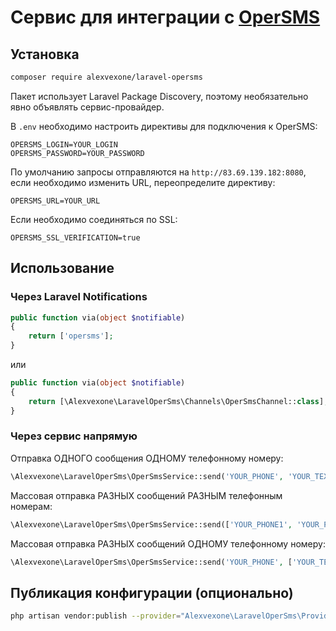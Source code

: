 # Сервис для интеграции с [OperSMS](https://opersms.uz/ru)

## Установка

```bash
composer require alexvexone/laravel-opersms
```

Пакет использует Laravel Package Discovery, поэтому необязательно явно объявлять сервис-провайдер. 

В `.env` необходимо настроить директивы для подключения к OperSMS:

`OPERSMS_LOGIN=YOUR_LOGIN`\
`OPERSMS_PASSWORD=YOUR_PASSWORD`

По умолчанию запросы отправляются на `http://83.69.139.182:8080`, если необходимо изменить URL, переопределите директиву:

`OPERSMS_URL=YOUR_URL`

Если необходимо соединяться по SSL:

`OPERSMS_SSL_VERIFICATION=true`

## Использование

### Через Laravel Notifications

```php
public function via(object $notifiable)
{
    return ['opersms'];
}
```

или

```php
public function via(object $notifiable)
{
    return [\Alexvexone\LaravelOperSms\Channels\OperSmsChannel::class];
}
```

### Через сервис напрямую

Отправка ОДНОГО сообщения ОДНОМУ телефонному номеру:

```php
\Alexvexone\LaravelOperSms\OperSmsService::send('YOUR_PHONE', 'YOUR_TEXT');
```

Массовая отправка РАЗНЫХ сообщений РАЗНЫМ телефонным номерам:

```php
\Alexvexone\LaravelOperSms\OperSmsService::send(['YOUR_PHONE1', 'YOUR_PHONE2', ...], ['YOUR_TEXT1', 'YOUR_TEXT2', ...]);
```

Массовая отправка РАЗНЫХ сообщений ОДНОМУ телефонному номеру:

```php
\Alexvexone\LaravelOperSms\OperSmsService::send('YOUR_PHONE', ['YOUR_TEXT1', 'YOUR_TEXT2', ...]);
```

## Публикация конфигурации (опционально)

```bash
php artisan vendor:publish --provider="Alexvexone\LaravelOperSms\Providers\OperSmsServiceProvider"
```
